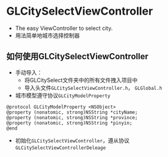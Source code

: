 GLCitySelectViewController
==============================
* The easy ViewController to select city.<br/>
* 用法简单地城市选择控制器


如何使用GLCitySelectViewController
-------------------------------------------
* 手动导入：
    * 将GLCitySelect文件夹中的所有文件拽入项目中
    * 导入头文件`GLCitySelectViewController.h`， `GLGlobal.h`
* 城市模型遵守协议`GLCityModelProperty`<br>
```
@protocol GLCityModelProperty <NSObject>
@property (nonatomic, strong)NSString *cityName;
@property (nonatomic, strong)NSString *province;
@property (nonatomic, strong)NSString *pinyin;
@end
```
* 初始化`GLCitySelectViewController`，遵从协议`GLCitySelectViewControllerDeleage`
